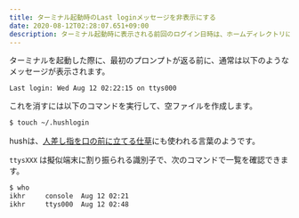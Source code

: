 ```yaml
---
title: ターミナル起動時のLast loginメッセージを非表示にする
date: 2020-08-12T02:28:07.651+09:00
description: ターミナル起動時に表示される前回のログイン日時は、ホームディレクトリに空ファイルを作成することで抑制できる。
---
```


ターミナルを起動した際に、最初のプロンプトが返る前に、通常は以下のようなメッセージが表示されます。

```
Last login: Wed Aug 12 02:22:15 on ttys000
```

これを消すには以下のコマンドを実行して、空ファイルを作成します。

```bash
$ touch ~/.hushlogin
```

hushは、[人差し指を口の前に立てる仕草](https://www.google.com/search?q=hush+gesture)にも使われる言葉のようです。

`ttysXXX` は擬似端末に割り振られる識別子で、次のコマンドで一覧を確認できます。

```bash
$ who
ikhr     console  Aug 12 02:21
ikhr     ttys000  Aug 12 02:48
```
